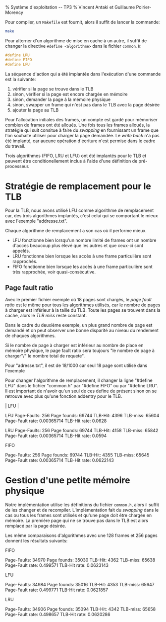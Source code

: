 % Système d'exploitation -- TP3
% Vincent Antaki et Guillaume Poirier-Morency

Pour compiler, un `Makefile` est fournit, alors il suffit de lancer la
commande:

```bash
make
```

Pour alterner d'un algorithme de mise en cache à un autre, il suffit de changer 
la directive `#define <algorithme>` dans le fichier `common.h`:

```C
#define LRU
#define FIFO
#define LFU
```

La séquence d'action qui a été implantée dans l'exécution d'une commande est la 
suivante:

 1. vérifier si la page se trouve dans le TLB
 2. sinon, vérifier si la page est encore chargée en mémoire
 3. sinon, demander la page à la mémoire physique
 4. sinon, swapper un frame qui n'est pas dans le TLB avec la page désirée
 5. ajouter la page au TLB

Pour l'allocation initiales des frames, un compte est gardé pour mémoriser 
combien de frames ont été alloués. Une fois tous les frames alloués, la 
stratégie qui suit consitue à faire du _swapping_ en fournissant un frame que 
l'on souhaite utiliser pour charger la page demandée. Le _write back_ n'a pas 
été implanté, car aucune opération d'écriture n'est permise dans le cadre du 
travail.

Trois algorithmes (FIFO, LRU et LFU) ont été implantés pour le TLB et peuvent 
être conditionellement inclus à l'aide d'une définition de pré-processeur.

# Stratégie de remplacement pour le TLB

Pour la TLB, nous avons utilisé LFU comme algorithme de remplacement car, des 
trois algorithmes implantés, c'est celui qui se comportant le mieux avec 
l'exemple "addresse.txt".

Chaque algorithme de remplacement a son cas où il performe mieux. 
- LFU fonctionne bien lorsqu'un nombre limité de frames ont un nombre d'accès 
beaucoup plus élevé que les autres et que ceux-ci sont appelés.
- LRU fonctionne bien lorsque les accès à une frame particulière sont rapprochés.
- FIFO fonctionne bien lorsque les accès à une frame particulière sont très 
rapprochée, voir quasi-consécutive. 

## Page fault ratio

Avec le premier fichier exemple où 18 pages sont chargés, le _page fault ratio_ 
est le même pour tous les algorithmes utilisés, car le nombre de pages à charger 
est inférieur à la taille du TLB. Toute les pages se trouvent dans la cache, 
alors le _TLB miss_ reste constant.

Dans le cadre du deuxième exemple, un plus grand nombre de page est demandé et 
on peut observer une bonne disparité au niveau du rendement de chaques 
algorithmes.
 
Si le nombre de page à charger est inférieur au nombre de place en mémoire 
physique, le page fault ratio sera toujours "le nombre de page à charger"/"
le nombre total de requete". 

Pour "adresse.txt", il est de 18/1000 car seul 18 page sont utilisé dans l'exemple

Pour changer l'algorithme de remplacement, il changer la ligne "#define LFU"
 dans le fichier "common.h" par "#define FIFO" ou par "#define LRU". Il est 
important de n'avoir qu'un seul de ces define de présent sinon on se retrouve 
avec plus qu'une fonction addentry pour le TLB.

| LFU | 

LFU
Page-Faults: 256	Page founds: 69744
TLB-Hit: 4396	TLB-miss: 65604
Page-Fault rate: 0.00365714
TLB-Hit rate: 0.0628

LRU
Page-Faults: 256	Page founds: 69744
TLB-Hit: 4158	TLB-miss: 65842
Page-Fault rate: 0.00365714
TLB-Hit rate: 0.0594

FIFO

Page-Faults: 256	Page founds: 69744
TLB-Hit: 4355	TLB-miss: 65645
Page-Fault rate: 0.00365714
TLB-Hit rate: 0.0622143

# Gestion d'une petite mémoire physique

Notre implémentation utilise les définitions du fichier `common.h`, alors il 
suffit de les changer et de recompiler. L'implémentation fait du _swapping_ dans 
le cas ou tous les frames sont utilisés et qu'une page doit être chargée en 
mémoire. La première page qui ne se trouve pas dans le TLB est alors remplacé 
par la page désirée.

Les même comparaisons d'algorithmes avec une 128 frames et 256 pages donnent 
les résultats suivants:

FIFO

Page-Faults: 34970	Page founds: 35030
TLB-Hit: 4362	TLB-miss: 65638
Page-Fault rate: 0.499571
TLB-Hit rate: 0.0623143

LFU

Page-Faults: 34984	Page founds: 35016
TLB-Hit: 4353	TLB-miss: 65647
Page-Fault rate: 0.499771
TLB-Hit rate: 0.0621857

LRU

Page-Faults: 34906	Page founds: 35094
TLB-Hit: 4342	TLB-miss: 65658
Page-Fault rate: 0.498657
TLB-Hit rate: 0.0620286

